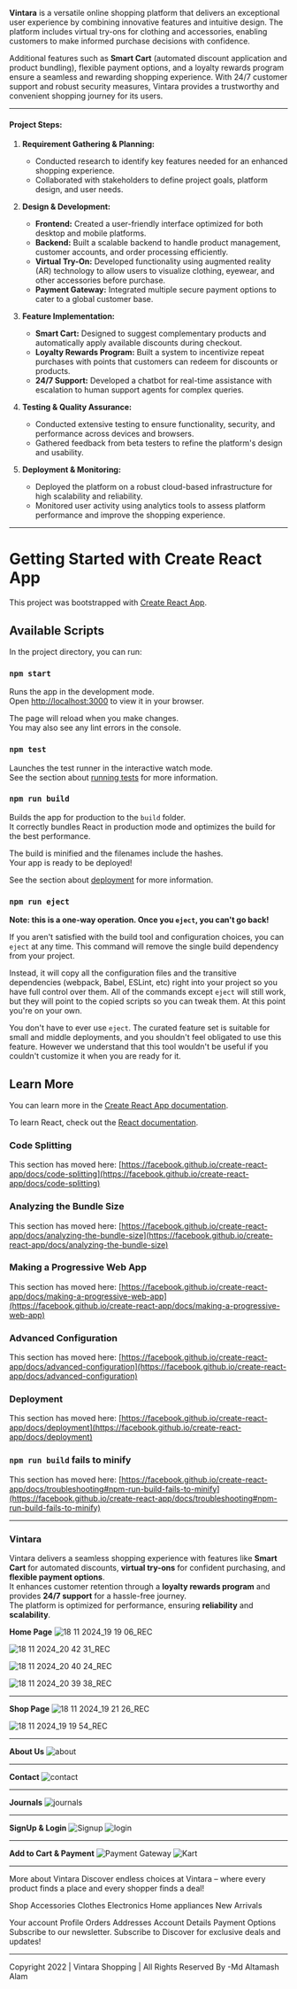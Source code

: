 **Vintara** is a versatile online shopping platform that delivers an exceptional user experience by combining innovative features and intuitive design. The platform includes virtual try-ons for clothing and accessories, enabling customers to make informed purchase decisions with confidence. 

Additional features such as **Smart Cart** (automated discount application and product bundling), flexible payment options, and a loyalty rewards program ensure a seamless and rewarding shopping experience. With 24/7 customer support and robust security measures, Vintara provides a trustworthy and convenient shopping journey for its users.

---

#### **Project Steps:**

1. **Requirement Gathering & Planning:**
   - Conducted research to identify key features needed for an enhanced shopping experience.
   - Collaborated with stakeholders to define project goals, platform design, and user needs.

2. **Design & Development:**
   - **Frontend:** Created a user-friendly interface optimized for both desktop and mobile platforms.
   - **Backend:** Built a scalable backend to handle product management, customer accounts, and order processing efficiently.
   - **Virtual Try-On:** Developed functionality using augmented reality (AR) technology to allow users to visualize clothing, eyewear, and other accessories before purchase.
   - **Payment Gateway:** Integrated multiple secure payment options to cater to a global customer base.

3. **Feature Implementation:**
   - **Smart Cart:** Designed to suggest complementary products and automatically apply available discounts during checkout.
   - **Loyalty Rewards Program:** Built a system to incentivize repeat purchases with points that customers can redeem for discounts or products.
   - **24/7 Support:** Developed a chatbot for real-time assistance with escalation to human support agents for complex queries.

4. **Testing & Quality Assurance:**
   - Conducted extensive testing to ensure functionality, security, and performance across devices and browsers.
   - Gathered feedback from beta testers to refine the platform's design and usability.

5. **Deployment & Monitoring:**
   - Deployed the platform on a robust cloud-based infrastructure for high scalability and reliability.
   - Monitored user activity using analytics tools to assess platform performance and improve the shopping experience.

-----------------------------------------------------------------------------------------------------------------------------------------------------------------------------------------------------------------

# Getting Started with Create React App

This project was bootstrapped with [Create React App](https://github.com/facebook/create-react-app).

## Available Scripts

In the project directory, you can run:

### `npm start`

Runs the app in the development mode.\
Open [http://localhost:3000](http://localhost:3000) to view it in your browser.

The page will reload when you make changes.\
You may also see any lint errors in the console.

### `npm test`

Launches the test runner in the interactive watch mode.\
See the section about [running tests](https://facebook.github.io/create-react-app/docs/running-tests) for more information.

### `npm run build`

Builds the app for production to the `build` folder.\
It correctly bundles React in production mode and optimizes the build for the best performance.

The build is minified and the filenames include the hashes.\
Your app is ready to be deployed!

See the section about [deployment](https://facebook.github.io/create-react-app/docs/deployment) for more information.

### `npm run eject`

**Note: this is a one-way operation. Once you `eject`, you can't go back!**

If you aren't satisfied with the build tool and configuration choices, you can `eject` at any time. This command will remove the single build dependency from your project.

Instead, it will copy all the configuration files and the transitive dependencies (webpack, Babel, ESLint, etc) right into your project so you have full control over them. All of the commands except `eject` will still work, but they will point to the copied scripts so you can tweak them. At this point you're on your own.

You don't have to ever use `eject`. The curated feature set is suitable for small and middle deployments, and you shouldn't feel obligated to use this feature. However we understand that this tool wouldn't be useful if you couldn't customize it when you are ready for it.

## Learn More

You can learn more in the [Create React App documentation](https://facebook.github.io/create-react-app/docs/getting-started).

To learn React, check out the [React documentation](https://reactjs.org/).

### Code Splitting

This section has moved here: [https://facebook.github.io/create-react-app/docs/code-splitting](https://facebook.github.io/create-react-app/docs/code-splitting)

### Analyzing the Bundle Size

This section has moved here: [https://facebook.github.io/create-react-app/docs/analyzing-the-bundle-size](https://facebook.github.io/create-react-app/docs/analyzing-the-bundle-size)

### Making a Progressive Web App

This section has moved here: [https://facebook.github.io/create-react-app/docs/making-a-progressive-web-app](https://facebook.github.io/create-react-app/docs/making-a-progressive-web-app)

### Advanced Configuration

This section has moved here: [https://facebook.github.io/create-react-app/docs/advanced-configuration](https://facebook.github.io/create-react-app/docs/advanced-configuration)

### Deployment

This section has moved here: [https://facebook.github.io/create-react-app/docs/deployment](https://facebook.github.io/create-react-app/docs/deployment)

### `npm run build` fails to minify

This section has moved here: [https://facebook.github.io/create-react-app/docs/troubleshooting#npm-run-build-fails-to-minify](https://facebook.github.io/create-react-app/docs/troubleshooting#npm-run-build-fails-to-minify)

-----------------------------------------------------------------------------------------------------------------------------------------------------------------------------------------------------------------
### Vintara

Vintara delivers a seamless shopping experience with features like **Smart Cart** for automated discounts, **virtual try-ons** for confident purchasing, and **flexible payment options**.  
It enhances customer retention through a **loyalty rewards program** and provides **24/7 support** for a hassle-free journey.  
The platform is optimized for performance, ensuring **reliability** and **scalability**.

**Home Page**
![18 11 2024_19 19 06_REC](https://github.com/user-attachments/assets/443cd037-30c9-4296-9236-10135a7472bd)

![18 11 2024_20 42 31_REC](https://github.com/user-attachments/assets/738c8355-c42b-4970-8767-51691ae45483)

![18 11 2024_20 40 24_REC](https://github.com/user-attachments/assets/6f4f766a-5646-4897-b9eb-536a66a36cad)

![18 11 2024_20 39 38_REC](https://github.com/user-attachments/assets/7b0e3cd8-5e3c-42ed-9d1f-6eafb292ba93)



-----------------------------------------------------------------------------------------------------------------------------------------------------------------------------------------------------------------

**Shop Page**
![18 11 2024_19 21 26_REC](https://github.com/user-attachments/assets/51beb204-ca45-4e18-af02-5edf2ef9ea9b)

![18 11 2024_19 19 54_REC](https://github.com/user-attachments/assets/6298f9de-2f4c-4edd-86e1-94fb7e0151f6)

-----------------------------------------------------------------------------------------------------------------------------------------------------------------------------------------------------------------
**About Us**
![about](https://github.com/user-attachments/assets/c7dabdb7-7de3-4171-b7fd-f7ed7279719a)

-----------------------------------------------------------------------------------------------------------------------------------------------------------------------------------------------------------------
**Contact**
![contact](https://github.com/user-attachments/assets/218f9f20-86f0-4024-845f-fe785041f3bd)

-----------------------------------------------------------------------------------------------------------------------------------------------------------------------------------------------------------------
**Journals**
![journals](https://github.com/user-attachments/assets/051b093b-6c4b-49bc-b4db-3dc687c2a8a0)

-----------------------------------------------------------------------------------------------------------------------------------------------------------------------------------------------------------------
**SignUp & Login**
![Signup](https://github.com/user-attachments/assets/9514796a-75a7-4df7-9209-a07d58dacddb)
![login](https://github.com/user-attachments/assets/2854983f-b87c-4b28-948f-8921b3121204)

-----------------------------------------------------------------------------------------------------------------------------------------------------------------------------------------------------------------
**Add to Cart & Payment**
![Payment Gateway](https://github.com/user-attachments/assets/c02c2b63-487e-4711-8d03-f02fd1bfea9d)
![Kart](https://github.com/user-attachments/assets/912d1a65-c07c-45da-93b2-3a8d8103d35c)

-----------------------------------------------------------------------------------------------------------------------------------------------------------------------------------------------------------------


More about Vintara
Discover endless choices at Vintara – where every product finds a place and every shopper finds a deal!

Shop
Accessories
Clothes
Electronics
Home appliances
New Arrivals

Your account
Profile
Orders
Addresses
Account Details
Payment Options
Subscribe to our newsletter.
Subscribe to Discover for exclusive deals and updates!

-----------------------------------------------------------------------------------------------------------------------------------------------------------------------------------------------------------------
Copyright 2022 | Vintara Shopping | All Rights Reserved By -Md Altamash Alam
